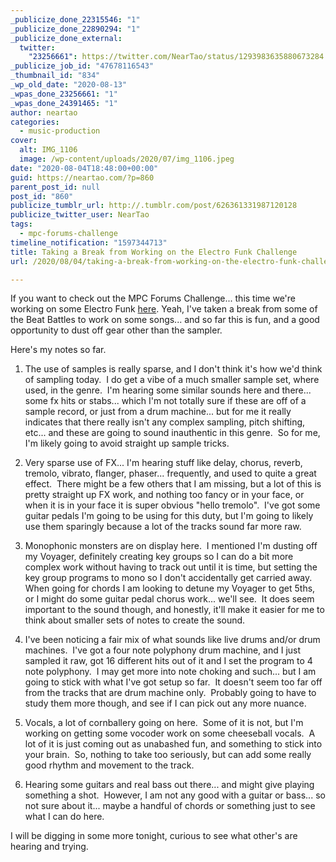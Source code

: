 ```yaml
---
_publicize_done_22315546: "1"
_publicize_done_22890294: "1"
_publicize_done_external:
  twitter:
    "23256661": https://twitter.com/NearTao/status/1293983635880673284
_publicize_job_id: "47678116543"
_thumbnail_id: "834"
_wp_old_date: "2020-08-13"
_wpas_done_23256661: "1"
_wpas_done_24391465: "1"
author: neartao
categories:
  - music-production
cover:
  alt: IMG_1106
  image: /wp-content/uploads/2020/07/img_1106.jpeg
date: "2020-08-04T18:48:00+00:00"
guid: https://neartao.com/?p=860
parent_post_id: null
post_id: "860"
publicize_tumblr_url: http://.tumblr.com/post/626361331987120128
publicize_twitter_user: NearTao
tags:
  - mpc-forums-challenge
timeline_notification: "1597344713"
title: Taking a Break from Working on the Electro Funk Challenge
url: /2020/08/04/taking-a-break-from-working-on-the-electro-funk-challenge/

---
```

If you want to check out the MPC Forums Challenge... this time we're working on some Electro Funk [here](https://www.mpc-forums.com/viewtopic.php?f=7&t=200241). Yeah, I've taken a break from some of the Beat Battles to work on some songs... and so far this is fun, and a good opportunity to dust off gear other than the sampler.

Here's my notes so far.

1) The use of samples is really sparse, and I don't think it's how we'd think of sampling today.  I do get a vibe of a much smaller sample set, where used, in the genre.  I'm hearing some similar sounds here and there... some fx hits or stabs... which I'm not totally sure if these are off of a sample record, or just from a drum machine... but for me it really indicates that there really isn't any complex sampling, pitch shifting, etc... and these are going to sound inauthentic in this genre.  So for me, I'm likely going to avoid straight up sample tricks.

2) Very sparse use of FX... I'm hearing stuff like delay, chorus, reverb, tremolo, vibrato, flanger, phaser... frequently, and used to quite a great effect.  There might be a few others that I am missing, but a lot of this is pretty straight up FX work, and nothing too fancy or in your face, or when it is in your face it is super obvious "hello tremolo".  I've got some guitar pedals I'm going to be using for this duty, but I'm going to likely use them sparingly because a lot of the tracks sound far more raw.

3) Monophonic monsters are on display here.  I mentioned I'm dusting off my Voyager, definitely creating key groups so I can do a bit more complex work without having to track out until it is time, but setting the key group programs to mono so I don't accidentally get carried away.  When going for chords I am looking to detune my Voyager to get 5ths, or I might do some guitar pedal chorus work... we'll see.  It does seem important to the sound though, and honestly, it'll make it easier for me to think about smaller sets of notes to create the sound.

4) I've been noticing a fair mix of what sounds like live drums and/or drum machines.  I've got a four note polyphony drum machine, and I just sampled it raw, got 16 different hits out of it and I set the program to 4 note polyphony.  I may get more into note choking and such... but I am going to stick with what I've got setup so far.  It doesn't seem too far off from the tracks that are drum machine only.  Probably going to have to study them more though, and see if I can pick out any more nuance.

5) Vocals, a lot of cornballery going on here.  Some of it is not, but I'm working on getting some vocoder work on some cheeseball vocals.  A lot of it is just coming out as unabashed fun, and something to stick into your brain.  So, nothing to take too seriously, but can add some really good rhythm and movement to the track.

6) Hearing some guitars and real bass out there... and might give playing something a shot.  However, I am not any good with a guitar or bass... so not sure about it... maybe a handful of chords or something just to see what I can do here.

I will be digging in some more tonight, curious to see what other's are hearing and trying.

